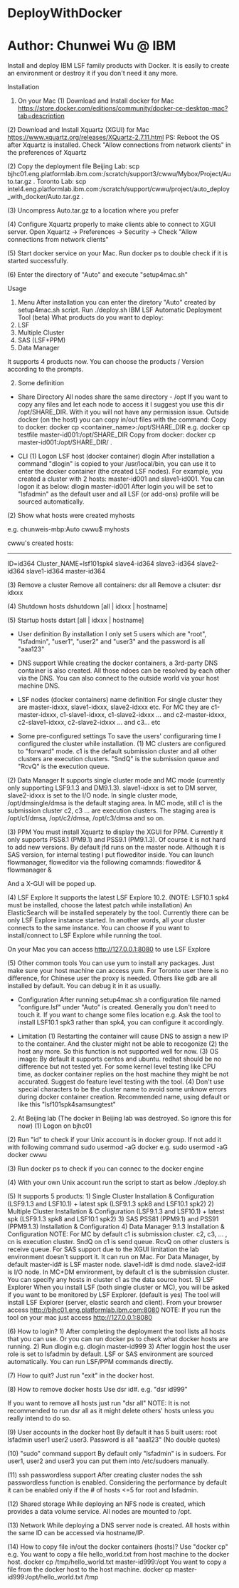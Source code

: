 # DeployWithDocker
# Author: Chunwei Wu @ IBM
Install and deploy IBM LSF family products with Docker. It is easily to create an environment or destroy it if you don't need it any more.

Installation

1. On your Mac
(1) Download and Install docker for Mac
https://store.docker.com/editions/community/docker-ce-desktop-mac?tab=description

(2) Download and Install Xquartz (XGUI) for Mac
https://www.xquartz.org/releases/XQuartz-2.7.11.html
PS:
Reboot the OS after Xquartz is installed. 
Check "Allow connections from network clients" in the preferences of Xquartz

(2) Copy the deployment file
Beijing Lab: scp bjhc01.eng.platformlab.ibm.com:/scratch/support3/cwwu/Mybox/Project/Auto.tar.gz .
Toronto Lab: scp intel4.eng.platformlab.ibm.com:/scratch/support/cwwu/project/auto_deploy_with_docker/Auto.tar.gz .

(3) Uncompress Auto.tar.gz to a location where you prefer

(4) Configure Xquartz properly to make clients able to connect to XGUI server. Open Xquartz -> Preferences -> Security -> Check "Allow connections from network clients"

(5) Start docker service on your Mac. Run docker ps to double check if it is started successfully.

(6) Enter the directory of "Auto" and execute "setup4mac.sh"


Usage
1. Menu
After installation you can enter the diretory "Auto" created by setup4mac.sh script. Run ./deploy.sh
IBM LSF Automatic Deployment Tool (beta)
What products do you want to deploy:
1. LSF
2. Multiple Cluster
3. SAS (LSF+PPM)
4. Data Manager

It supports 4 products now. You can choose the products / Version according to the prompts.

2. Some definition
- Share Directory
All nodes share the same directory - /opt   If you want to copy any files and let each node to access it I suggest you use this dir /opt/SHARE_DIR. With it you will not have any permission issue.
Outside docker (on the host) you can copy in/out files with the command:
Copy to docker: docker cp <local file> <container_name>:/opt/SHARE_DIR   e.g. docker cp testfile master-id001:/opt/SHARE_DIR
Copy from docker: docker cp master-id001:/opt/SHARE_DIR/<file> .

- CLI
(1) Logon LSF host (docker container)
dlogin
After installation a command "dlogin" is copied to your /usr/local/bin, you can use it to enter the docker container (the created LSF nodes). For example, you created a cluster with 2 hosts: master-id001 and slave1-id001. You can logon it as below:
dlogin master-id001
After login you will be set to "lsfadmin" as the default user and all LSF (or add-ons) profile will be sourced automatically.

(2) Show what hosts were created
myhosts

e.g.
chunweis-mbp:Auto cwwu$ myhosts

cwwu's created hosts:

----------------------------------
ID=id364 Cluster_NAME=lsf101spk4
slave4-id364
slave3-id364
slave2-id364
slave1-id364
master-id364

(3) Remove a cluster
Remove all containers: dsr all
Remove a clsuter: dsr idxxx

(4) Shutdown hosts
dshutdown [all | idxxx | hostname]

(5) Startup hosts
dstart [all | idxxx | hostname]

- User definition
By installation I only set 5 users which are "root", "lsfadmin", "user1", "user2" and "user3" and the password is all "aaa123"

- DNS support
While creating the docker containers, a 3rd-party DNS container is also created. All those ndoes can be resolved by each other via the DNS. You can also connect to the outside world via your host machine DNS.

- LSF nodes (docker containers) name definition
For single cluster they are master-idxxx, slave1-idxxx, slave2-idxxx etc.
For MC they are c1-master-idxxx, c1-slave1-idxxx, c1-slave2-idxxx ... and c2-master-idxxx, c2-slave1-idxxx, c2-slave2-idxxx ... and c3... etc

- Some pre-configured settings
To save the users' configuraring time I configured the cluster while installation.
(1) MC
clusters are configured to "forward" mode. c1 is the default submission cluster and all other clusters are execution clusters. "SndQ" is the submission queue and "RcvQ" is the execution queue.

(2) Data Manager
It supports single cluster mode and MC mode (currently only supporting LSF9.1.3 and DM9.1.3). slave1-idxxx is set to DM server, slave2-idxxx is set to the I/O node. In single cluster mode, /opt/dmsingle/dmsa is the default staging area. In MC mode, still c1 is the submission cluster c2, c3 ... are execution clusters. The staging area is /opt/c1/dmsa, /opt/c2/dmsa, /opt/c3/dmsa and so on.

(3) PPM
You must install Xquartz to display the XGUI for PPM. Currently it only supports PSS8.1 (PM9.1) and PSS9.1 (PM9.1.3). Of course it is not hard to add new versions. By default jfd runs on the master node. Although it is SAS version, for internal testing I put floweditor inside. You can launch flowmanager, floweditor via the following comamnds:
floweditor &
flowmanager &

And a X-GUI will be poped up.

(4) LSF Explore
It supports the latest LSF Explore 10.2. (NOTE: LSF10.1 spk4 must be installed, choose the latest patch while installation)
An ElasticSearch will be installed seperately by the tool. Currently there can be only LSF Explore instance started. In another words, all your cluster connects to the same instance. You can choose if you want to install/connect to LSF Explore while running the tool.

On your Mac you can access http://127.0.0.1:8080 to use LSF Explore

(5) Other common tools
You can use yum to install any packages. Just make sure your host machine can access yum. For Toronto user there is no difference, for Chinese user the proxy is needed. Others like gdb are all installed by default. You can debug it in it as usually.

- Configuration
After running setup4mac.sh a configuration file named "configure.lsf" under "Auto" is created. Generally you don't need to touch it. If you want to change some files location e.g. Ask the tool to install LSF10.1 spk3 rather than spk4, you can configure it accordingly.

- Limitation
(1) Restarting the container will cause DNS to assign a new IP to the container. And the cluster might not be able to recogonize (2) the host any more. So this function is not supported well for now.
(3) OS image: By default it supports centos and ubuntu. redhat should be no difference but not tested yet.
For some kernel level testing like CPU time, as docker container replies on the host machine they might be not accurated. Suggest do feature level testing with the tool.
(4) Don't use special characters to be the cluster name to avoid some unknow errors during docker container creation. Recommended name, using default or like this "lsf101spk4samsungtest"






2. At Beijing lab (The docker in Beijing lab was destroyed. So ignore this for now)
(1) Logon on bjhc01

(2) Run "id" to check if your Unix account is in docker group. If not add it with following command
sudo usermod -aG docker <Your Unix account>
e.g. sudo usermod -aG docker cwwu

(3) Run docker ps to check if you can connec to the docker engine

(4) With your own Unix account run the script to start as below
./deploy.sh

(5) It supports 5 products: 
	1) Single Cluster Installation & Configuration (LSF9.1.3 and LSF10.1) + latest spk (LSF9.1.3 spk8 and LSF10.1 spk2)
	2) Multiple Cluster Installation & Configuration (LSF9.1.3 and LSF10.1) + latest spk  (LSF9.1.3 spk8 and LSF10.1 spk2)
	3) SAS PSS81 (PPM9.1) and PSS91 (PPM9.1.3) Installation & Configuration
	4) Data Manager 9.1.3 Installation & Configuration 
NOTE: For MC by default c1 is submission cluster. c2, c3, ... , cn is execution cluster. SndQ on c1 is send queue. RcvQ on other clusters is receive queue. 
      For SAS support due to the XGUI limitation the lab environment doesn't support it. It can run on Mac. 
      For Data Manager, by default master-id# is LSF master node. slave1-id# is dmd node. slave2-id# is I/O node. In MC+DM environment, by default 
      c1 is the submission cluster. You can specify any hosts in cluster c1 as the data source host. 
    5) LSF Explorer
    When you install LSF (both single cluster or MC), you will be asked if you want to be monitored by LSF Explorer. (default is yes)
    The tool will install LSF Explorer (server, elastic search and client). 
    From your browser access http://bjhc01.eng.platformlab.ibm.com:8080
    NOTE: If you run the tool on your mac just access http://127.0.0.1:8080

(6) How to login?
	1) After completing the deployment the tool lists all hosts that you can use. Or you can run docker ps to check what docker hosts are running. 
	2) Run dlogin <host name> e.g. 
	   dlogin master-id999
	3) After loggin host the user role is set to lsfadmin by default. LSF or SAS environment are sourced automatically. You can run LSF/PPM commands directly. 
	
(7) How to quit?
Just run "exit" in the docker host. 

(8) How to remove docker hosts
Use dsr id#. e.g. "dsr id999"

If you want to remove all hosts just run "dsr all"
NOTE: It is not recommended to run dsr all as it might delete others' hosts unless you really intend to do so. 

(9) User accounts in the docker host
By default it has 5 built users: root lsfadmin user1 user2 user3. Password is all "aaa123" (No double quotes)

(10) "sudo" command support
By default only "lsfadmin" is in sudoers. For user1, user2 and user3 you can put them into /etc/sudoers manually. 

(11) ssh passwordless support
After creating cluster nodes the ssh passwordless function is enabled. Considering the performance by default it can be enabled only if the # of hosts <=5 for root and lsfadmin. 

(12) Shared storage
While deploying an NFS node is created, which provides a data volume service. All nodes are mounted to /opt. 

(13) Network
While deploying a DNS server node is created. All hosts within the same ID can be accessed via hostname/IP.

(14) How to copy file in/out the docker containers (hosts)?
Use "docker cp" e.g. 
	You want to copy a file hello_world.txt from host machine to the docker host. docker cp /tmp/hello_world.txt master-id999:/opt
	You want to copy a file from the docker host to the host machine. docker cp master-id999:/opt/hello_world.txt /tmp





